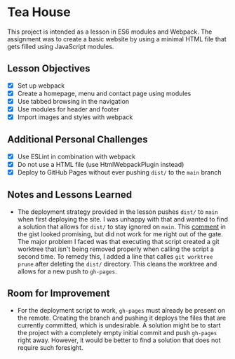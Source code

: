 # Tea House

This project is intended as a lesson in ES6 modules and Webpack. The assignment was to create a basic website by using a minimal HTML file that gets filled using JavaScript modules.

## Lesson Objectives
- [x] Set up webpack
- [x] Create a homepage, menu and contact page using modules
- [x] Use tabbed browsing in the navigation
- [x] Use modules for header and footer
- [x] Import images and styles with webpack

## Additional Personal Challenges
- [x] Use ESLint in combination with webpack
- [x] Do not use a HTML file (use HtmlWebpackPlugin instead)
- [x] Deploy to GitHub Pages without ever pushing `dist/` to the `main` branch

## Notes and Lessons Learned
- The deployment strategy provided in the lesson pushes `dist/` to `main` when first deploying the site. I was unhappy with that and wanted to find a solution that allows for `dist/` to stay ignored on `main`. This [comment](https://gist.github.com/cobyism/4730490) in the gist looked promising, but did not work for me right out of the gate. The major problem I faced was that executing that script created a git worktree that isn't being removed properly when calling the script a second time. To remedy this, I added a line that calles `git worktree prune` after deleting the `dist/` directory. This cleans the worktree and allows for a new push to `gh-pages`.

## Room for Improvement
- For the deployment script to work, `gh-pages` must already be present on the remote. Creating the branch and pushing it deploys the files that are currently committed, which is undesirable. A solution might be to start the project with a completely empty initial commit and push `gh-pages` right away. However, it would be better to find a solution that does not require such foresight.
